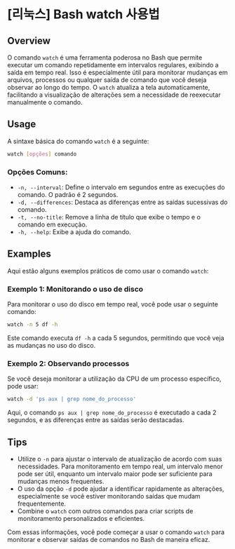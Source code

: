 # [리눅스] Bash watch 사용법

## Overview
O comando `watch` é uma ferramenta poderosa no Bash que permite executar um comando repetidamente em intervalos regulares, exibindo a saída em tempo real. Isso é especialmente útil para monitorar mudanças em arquivos, processos ou qualquer saída de comando que você deseja observar ao longo do tempo. O `watch` atualiza a tela automaticamente, facilitando a visualização de alterações sem a necessidade de reexecutar manualmente o comando.

## Usage
A sintaxe básica do comando `watch` é a seguinte:

```bash
watch [opções] comando
```

### Opções Comuns:
- `-n, --interval`: Define o intervalo em segundos entre as execuções do comando. O padrão é 2 segundos.
- `-d, --differences`: Destaca as diferenças entre as saídas sucessivas do comando.
- `-t, --no-title`: Remove a linha de título que exibe o tempo e o comando em execução.
- `-h, --help`: Exibe a ajuda do comando.

## Examples
Aqui estão alguns exemplos práticos de como usar o comando `watch`:

### Exemplo 1: Monitorando o uso de disco
Para monitorar o uso do disco em tempo real, você pode usar o seguinte comando:

```bash
watch -n 5 df -h
```
Este comando executa `df -h` a cada 5 segundos, permitindo que você veja as mudanças no uso do disco.

### Exemplo 2: Observando processos
Se você deseja monitorar a utilização da CPU de um processo específico, pode usar:

```bash
watch -d 'ps aux | grep nome_do_processo'
```
Aqui, o comando `ps aux | grep nome_do_processo` é executado a cada 2 segundos, e as diferenças entre as saídas serão destacadas.

## Tips
- Utilize o `-n` para ajustar o intervalo de atualização de acordo com suas necessidades. Para monitoramento em tempo real, um intervalo menor pode ser útil, enquanto um intervalo maior pode ser suficiente para mudanças menos frequentes.
- O uso da opção `-d` pode ajudar a identificar rapidamente as alterações, especialmente se você estiver monitorando saídas que mudam frequentemente.
- Combine o `watch` com outros comandos para criar scripts de monitoramento personalizados e eficientes.

Com essas informações, você pode começar a usar o comando `watch` para monitorar e observar saídas de comandos no Bash de maneira eficaz.